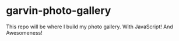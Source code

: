 # garvin-photo-gallery
This repo will be where I build my photo gallery. With JavaScript! And Awesomeness!
